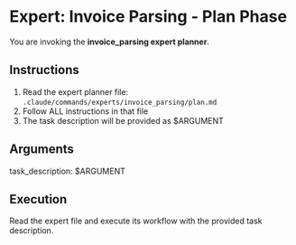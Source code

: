 # Expert: Invoice Parsing - Plan Phase

You are invoking the **invoice_parsing expert planner**.

## Instructions

1. Read the expert planner file: `.claude/commands/experts/invoice_parsing/plan.md`
2. Follow ALL instructions in that file
3. The task description will be provided as $ARGUMENT

## Arguments

task_description: $ARGUMENT

## Execution

Read the expert file and execute its workflow with the provided task description.
